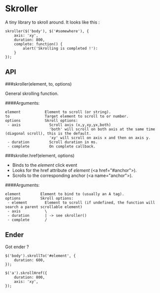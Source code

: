 Skroller
===

A tiny library to skroll around. It looks like this :

    skroller($('body'), $('#somewhere'), {
        axis: 'xy',
        duration: 800,
        complete: function() {
            alert('Skrolling is completed !'):
        }
    });


API
---

###skroller(element, to, options)

General skrolling function.

####Arguments:

    element           Element to scroll (or string).
    to                Target element to scroll to or number.
    options           Skroll options:
     - axis             Scroll axis (x,y,xy,yx,both)
                        'both' will scroll on both axis at the same time (diagonal scroll), this is the default.
                        'xy' will scroll on axis x and then on axis y.
     - duration         Scroll duration in ms.
     - complete         On complete callback.

###skroller.href(element, options)

- Binds to the _element_ click event
- Looks for the href attribute of _element_ (&lt;a href="#anchor">).
- Scrolls to the corresponding anchor (&lt;a name="anchor">).
    
####Arguments:

    element         Element to bind to (usually an A tag).
    options         Skroll options:
     - element        Element to scroll (if undefined, the function will search a parent scrollable element)
     - axis           \
     - duration       | -> see skroller()
     - complete       /

Ender
---

Got ender ?

    $('body').skrollTo('#element', {
        duration: 600,
    });
    
    $('a').skrollHref({
        duration: 800,
        axis: 'xy',
    });